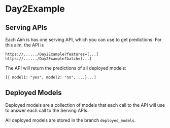 # Day2Example

## Serving APIs

Each Aim is has one serving API, which you can use to get predictions. 
For this aim, the API is

    https://....../Day2Example?features=[...]
    https://....../Day2Example?batch=[...]

The API will return the predictions of all deployed models:

    [{ model1: "yes", model2: "no", ...}...]

## Deployed Models

Deployed models are a collection of models that each call to the API will 
use to answer each call to the Serving APIs.

All deployed models are stored in the branch `deployed_models`.
